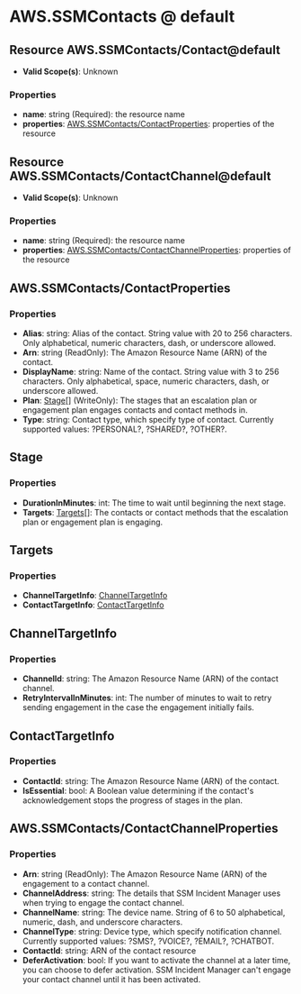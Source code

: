 # AWS.SSMContacts @ default

## Resource AWS.SSMContacts/Contact@default
* **Valid Scope(s)**: Unknown
### Properties
* **name**: string (Required): the resource name
* **properties**: [AWS.SSMContacts/ContactProperties](#awsssmcontactscontactproperties): properties of the resource

## Resource AWS.SSMContacts/ContactChannel@default
* **Valid Scope(s)**: Unknown
### Properties
* **name**: string (Required): the resource name
* **properties**: [AWS.SSMContacts/ContactChannelProperties](#awsssmcontactscontactchannelproperties): properties of the resource

## AWS.SSMContacts/ContactProperties
### Properties
* **Alias**: string: Alias of the contact. String value with 20 to 256 characters. Only alphabetical, numeric characters, dash, or underscore allowed.
* **Arn**: string (ReadOnly): The Amazon Resource Name (ARN) of the contact.
* **DisplayName**: string: Name of the contact. String value with 3 to 256 characters. Only alphabetical, space, numeric characters, dash, or underscore allowed.
* **Plan**: [Stage](#stage)[] (WriteOnly): The stages that an escalation plan or engagement plan engages contacts and contact methods in.
* **Type**: string: Contact type, which specify type of contact. Currently supported values: ?PERSONAL?, ?SHARED?, ?OTHER?.

## Stage
### Properties
* **DurationInMinutes**: int: The time to wait until beginning the next stage.
* **Targets**: [Targets](#targets)[]: The contacts or contact methods that the escalation plan or engagement plan is engaging.

## Targets
### Properties
* **ChannelTargetInfo**: [ChannelTargetInfo](#channeltargetinfo)
* **ContactTargetInfo**: [ContactTargetInfo](#contacttargetinfo)

## ChannelTargetInfo
### Properties
* **ChannelId**: string: The Amazon Resource Name (ARN) of the contact channel.
* **RetryIntervalInMinutes**: int: The number of minutes to wait to retry sending engagement in the case the engagement initially fails.

## ContactTargetInfo
### Properties
* **ContactId**: string: The Amazon Resource Name (ARN) of the contact.
* **IsEssential**: bool: A Boolean value determining if the contact's acknowledgement stops the progress of stages in the plan.

## AWS.SSMContacts/ContactChannelProperties
### Properties
* **Arn**: string (ReadOnly): The Amazon Resource Name (ARN) of the engagement to a contact channel.
* **ChannelAddress**: string: The details that SSM Incident Manager uses when trying to engage the contact channel.
* **ChannelName**: string: The device name. String of 6 to 50 alphabetical, numeric, dash, and underscore characters.
* **ChannelType**: string: Device type, which specify notification channel. Currently supported values: ?SMS?, ?VOICE?, ?EMAIL?, ?CHATBOT.
* **ContactId**: string: ARN of the contact resource
* **DeferActivation**: bool: If you want to activate the channel at a later time, you can choose to defer activation. SSM Incident Manager can't engage your contact channel until it has been activated.

